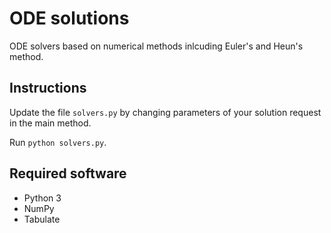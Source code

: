 # ODE solutions
 

ODE solvers based on numerical methods inlcuding Euler's and Heun's method.

## Instructions

Update the file `solvers.py` by changing parameters of your solution request in the main method. 

Run `python solvers.py`.

## Required software

* Python 3
* NumPy
* Tabulate
